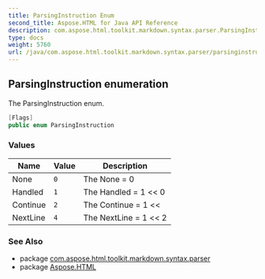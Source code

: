 ```yaml
---
title: ParsingInstruction Enum
second_title: Aspose.HTML for Java API Reference
description: com.aspose.html.toolkit.markdown.syntax.parser.ParsingInstruction enum. The ParsingInstruction enum
type: docs
weight: 5760
url: /java/com.aspose.html.toolkit.markdown.syntax.parser/parsinginstruction/
---
```

## ParsingInstruction enumeration

The ParsingInstruction enum.

```java
[Flags]
public enum ParsingInstruction
```

### Values

| Name | Value | Description |
| --- | --- | --- |
| None | `0` | The None = 0 |
| Handled | `1` | The Handled = 1 &lt;&lt; 0 |
| Continue | `2` | The Continue = 1 &lt;&lt; |
| NextLine | `4` | The NextLine = 1 &lt;&lt; 2 |

### See Also

* package [com.aspose.html.toolkit.markdown.syntax.parser](../../com.aspose.html.toolkit.markdown.syntax.parser/)
* package [Aspose.HTML](../../)
